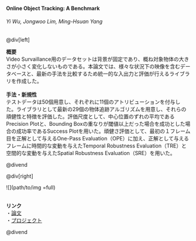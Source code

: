 #### Online Object Tracking: A Benchmark
###### Yi Wu, Jongwoo Lim, Ming-Hsuan Yang

@div[left]

__概要__<br>
Video Survaillance用のデータセットは背景が固定であり、概ね対象物体の大きさが小さく変化しないものである。本論文では、様々な状況下の映像を含むデータベースと、最新の手法を比較するため統一的な入出力と評価が行えるライブラリを作成した。<br>
<br>
__手法・新規性__<br>
テストデータは50個用意し、それぞれに11個のアトリビューションを付与した。ライブラリとして最新の29個の物体追跡アルゴリズムを用意し、それらの頑健性と特徴を評価した。評価尺度として、中心位置のずれの平均であるPrecision Plotと、Bounding Boxの重なりが閾値以上だった場合を成功とした場合の成功率であるSuccess Plotを用いた。頑健さ評価として、最初の１フレーム目を正解として与えるOne-Pass Evaluation（OPE）に加え、正解として与えるフレームに時間的な変動を与えたTemporal Robustness Evaluation（TRE）と空間的な変動を与えたSpatial Robustness Evaluation（SRE）を用いた。<br>


@divend

@div[right]

![](path/to/img =full)<br>
<br>

__リンク__<br>
・[論文](https://www.cv-foundation.org/openaccess/content_cvpr_2013/papers/Wu_Online_Object_Tracking_2013_CVPR_paper.pdf)<br>
・[プロジェクト](http://cvlab.hanyang.ac.kr/tracker_benchmark/index.html)<br>

@divend
